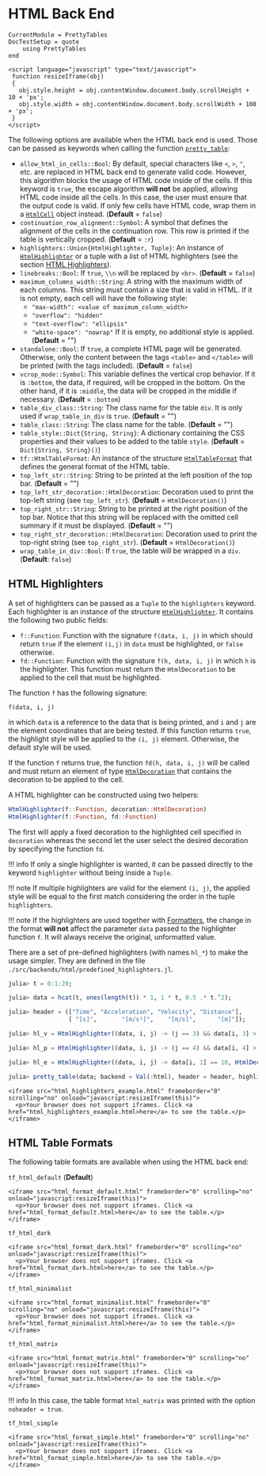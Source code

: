 HTML Back End
=============

```@meta
CurrentModule = PrettyTables
DocTestSetup = quote
    using PrettyTables
end
```

```@raw html
<script language="javascript" type="text/javascript">
 function resizeIframe(obj)
 {
   obj.style.height = obj.contentWindow.document.body.scrollHeight + 10 + 'px';
   obj.style.width = obj.contentWindow.document.body.scrollWidth + 100 + 'px';
 }
</script>
```

The following options are available when the HTML back end is used. Those can be passed as
keywords when calling the function [`pretty_table`](@ref):

- `allow_html_in_cells::Bool`: By default, special characters like `<`, `>`, `"`, etc. are
    replaced in HTML back end to generate valid code. However, this algorithm blocks the
    usage of HTML code inside of the cells. If this keyword is `true`, the escape algorithm
    **will not** be applied, allowing HTML code inside all the cells. In this case, the user
    must ensure that the output code is valid. If only few cells have HTML code, wrap them
    in a [`HtmlCell`](@ref) object instead. (**Default** = `false`)
- `continuation_row_alignment::Symbol`: A symbol that defines the alignment of the cells in
    the continuation row. This row is printed if the table is vertically cropped.
    (**Default** = `:r`)
- `highlighters::Union{HtmlHighlighter, Tuple}`: An instance of [`HtmlHighlighter`](@ref) or
    a tuple with a list of HTML highlighters (see the section [HTML Highlighters](@ref)).
- `linebreaks::Bool`: If `true`, `\\n` will be replaced by `<br>`.  (**Default** = `false`)
- `maximum_columns_width::String`: A string with the maximum width of each columns. This
    string must contain a size that is valid in HTML. If it is not empty, each cell will
    have the following style:
    - `"max-width": <value of maximum_column_width>`
    - `"overflow": "hidden"`
    - `"text-overflow": "ellipsis"`
    - `"white-space": "nowrap"`
    If it is empty, no additional style is applied. (**Default** = "")
- `standalone::Bool`: If `true`, a complete HTML page will be generated.  Otherwise, only
    the content between the tags `<table>` and `</table>` will be printed (with the tags
    included). (**Default** = `false`)
- `vcrop_mode::Symbol`: This variable defines the vertical crop behavior. If it is
    `:bottom`, the data, if required, will be cropped in the bottom. On the other hand, if
    it is `:middle`, the data will be cropped in the middle if necessary.
    (**Default** = `:bottom`)
- `table_div_class::String`: The class name for the table `div`. It is only used if
    `wrap_table_in_div` is `true`. (**Default** = "")
- `table_class::String`: The class name for the table. (**Default** = "")
- `table_style::Dict{String, String}`: A dictionary containing the CSS properties and their
    values to be added to the table `style`.  (**Default** = `Dict{String, String}()`)
- `tf::HtmlTableFormat`: An instance of the structure [`HtmlTableFormat`](@ref) that defines
    the general format of the HTML table.
- `top_left_str::String`: String to be printed at the left position of the top bar.
    (**Default** = "")
- `top_left_str_decoration::HtmlDecoration`: Decoration used to print the top-left string
    (see `top_left_str`). (**Default** = `HtmlDecoration()`)
- `top_right_str::String`: String to be printed at the right position of the top bar. Notice
    that this string will be replaced with the omitted cell summary if it must be displayed.
    (**Default** = "")
- `top_right_str_decoration::HtmlDecoration`: Decoration used to print the top-right string
    (see `top_right_str`). (**Default** = `HtmlDecoration()`)
- `wrap_table_in_div::Bool`: If `true`, the table will be wrapped in a `div`. 
  (**Default**: `false`)

## HTML Highlighters

A set of highlighters can be passed as a `Tuple` to the `highlighters` keyword.  Each
highlighter is an instance of the structure [`HtmlHighlighter`](@ref). It contains the
following two public fields:

- `f::Function`: Function with the signature `f(data, i, j)` in which should return `true`
    if the element `(i,j)` in `data` must be highlighted, or `false` otherwise.
- `fd::Function`: Function with the signature `f(h, data, i, j)` in which `h` is the
    highlighter. This function must return the `HtmlDecoration` to be applied to the cell
    that must be highlighted.

The function `f` has the following signature:

    f(data, i, j)

in which `data` is a reference to the data that is being printed, and `i` and `j` are the
element coordinates that are being tested. If this function returns `true`, the highlight
style will be applied to the `(i, j)` element.  Otherwise, the default style will be used.

If the function `f` returns true, the function `fd(h, data, i, j)` will be called and must
return an element of type [`HtmlDecoration`](@ref) that contains the decoration to be
applied to the cell.

A HTML highlighter can be constructed using two helpers:

```julia
HtmlHighlighter(f::Function, decoration::HtmlDecoration)
HtmlHighlighter(f::Function, fd::Function)
```

The first will apply a fixed decoration to the highlighted cell specified in `decoration`
whereas the second let the user select the desired decoration by specifying the function
`fd`.

!!! info
    If only a single highlighter is wanted, it can be passed directly to the keyword
    `highlighter` without being inside a `Tuple`.

!!! note
    If multiple highlighters are valid for the element `(i, j)`, the applied style will be
    equal to the first match considering the order in the tuple `highlighters`.

!!! note
    If the highlighters are used together with [Formatters](@ref), the change in the format
    **will not** affect the parameter `data` passed to the highlighter function `f`. It will
    always receive the original, unformatted value.

There are a set of pre-defined highlighters (with names `hl_*`) to make the usage simpler.
They are defined in the file `./src/backends/html/predefined_highlighters.jl`.

```julia
julia> t = 0:1:20;

julia> data = hcat(t, ones(length(t)) * 1, 1 * t, 0.5 .* t.^2);

julia> header = (["Time", "Acceleration", "Velocity", "Distance"],
                 [ "[s]",       "[m/s²]",    "[m/s]",      "[m]"]);

julia> hl_v = HtmlHighlighter((data, i, j) -> (j == 3) && data[i, 3] > 9, HtmlDecoration(color = "blue", font_weight = "bold"));

julia> hl_p = HtmlHighlighter((data, i, j) -> (j == 4) && data[i, 4] > 10, HtmlDecoration(color = "red"));

julia> hl_e = HtmlHighlighter((data, i, j) -> data[i, 1] == 10, HtmlDecoration(background = "black", color = "white"))

julia> pretty_table(data; backend = Val(:html), header = header, highlighters = (hl_e, hl_p, hl_v), standalone = true)
```

```@raw html
<iframe src="html_highlighters_example.html" frameborder="0" scrolling="no" onload="javascript:resizeIframe(this)">
  <p>Your browser does not support iframes. Click <a href="html_highlighters_example.html>here</a> to see the table.</p>
</iframe>
```

## HTML Table Formats

The following table formats are available when using the HTML back end:

`tf_html_default` (**Default**)

```@raw html
<iframe src="html_format_default.html" frameborder="0" scrolling="no" onload="javascript:resizeIframe(this)">
  <p>Your browser does not support iframes. Click <a href="html_format_default.html>here</a> to see the table.</p>
</iframe>
```

`tf_html_dark`

```@raw html
<iframe src="html_format_dark.html" frameborder="0" scrolling="no" onload="javascript:resizeIframe(this)">
  <p>Your browser does not support iframes. Click <a href="html_format_dark.html>here</a> to see the table.</p>
</iframe>
```

`tf_html_minimalist`

```@raw html
<iframe src="html_format_minimalist.html" frameborder="0" scrolling="no" onload="javascript:resizeIframe(this)">
  <p>Your browser does not support iframes. Click <a href="html_format_minimalist.html>here</a> to see the table.</p>
</iframe>
```

`tf_html_matrix`

```@raw html
<iframe src="html_format_matrix.html" frameborder="0" scrolling="no" onload="javascript:resizeIframe(this)">
  <p>Your browser does not support iframes. Click <a href="html_format_matrix.html>here</a> to see the table.</p>
</iframe>
```

!!! info
    In this case, the table format `html_matrix` was printed with the option
    `noheader = true`.

`tf_html_simple`

```@raw html
<iframe src="html_format_simple.html" frameborder="0" scrolling="no" onload="javascript:resizeIframe(this)">
  <p>Your browser does not support iframes. Click <a href="html_format_simple.html>here</a> to see the table.</p>
</iframe>
```
